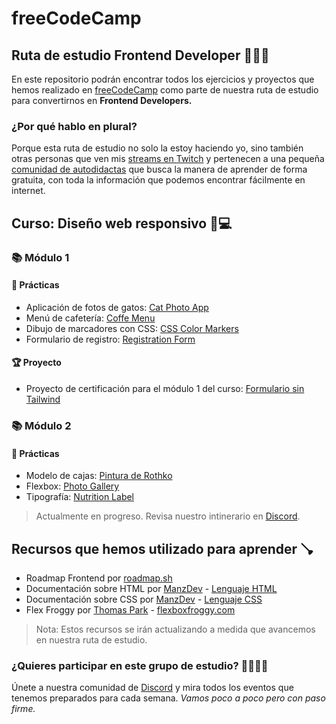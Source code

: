 # freeCodeCamp

## Ruta de estudio Frontend Developer 🧑🏻‍💻

En este repositorio podrán encontrar todos los ejercicios y proyectos que hemos realizado en [freeCodeCamp](https://freecodecamp.org) como parte de nuestra ruta de estudio para convertirnos en **Frontend Developers.**

### ¿Por qué hablo en plural?

Porque esta ruta de estudio no solo la estoy haciendo yo, sino también otras personas que ven mis [streams en Twitch](https://twitch.tv/odracirdev) y pertenecen a una pequeña [comunidad de autodidactas](https://discord.gg/3m9KdYAf3p) que busca la manera de aprender de forma gratuita, con toda la información que podemos encontrar fácilmente en internet.

## Curso: Diseño web responsivo 📱💻

### 📚 Módulo 1

#### 🧩 Prácticas

* Aplicación de fotos de gatos: [Cat Photo App](https://odracirdev.github.io/freeCodeCamp/Practicas/CatPhotoApp/)
* Menú de cafetería: [Coffe Menu](https://odracirdev.github.io/freeCodeCamp/Practicas/CoffeeMenu/)
* Dibujo de marcadores con CSS: [CSS Color Markers](https://odracirdev.github.io/freeCodeCamp/Practicas/CSSColorMarkers)
* Formulario de registro: [Registration Form](https://odracirdev.github.io/freeCodeCamp/Practicas/RegistrationForm/)

#### 🏆 Proyecto

* Proyecto de certificación para el módulo 1 del curso: [Formulario sin Tailwind](https://odracirdev.github.io/freeCodeCamp/Proyectos/Encuesta/)

### 📚 Módulo 2

#### 🧩 Prácticas

* Modelo de cajas: [Pintura de Rothko](https://odracirdev.github.io/freeCodeCamp/Practicas/Rothko/)
* Flexbox: [Photo Gallery](https://odracirdev.github.io/freeCodeCamp/Practicas/CSSFlexboxPhotoGallery/)
* Tipografía: [Nutrition Label](https://odracirdev.github.io/freeCodeCamp/Practicas/NutritionLabel/)

> Actualmente en progreso. Revisa nuestro intinerario en [Discord](https://discord.gg/3m9KdYAf3p).

## Recursos que hemos utilizado para aprender 🪠

* Roadmap Frontend por [roadmap.sh](https://roadmap.sh/frontend)
* Documentación sobre HTML por [ManzDev](https://manz.dev) - [Lenguaje HTML](https://lenguajehtml.com)
* Documentación sobre CSS por [ManzDev](https://manz.dev) - [Lenguaje CSS](https://lenguajecss.com)
* Flex Froggy por [Thomas Park](https://thomaspark.co/) - [flexboxfroggy.com](https://flexboxfroggy.com/)

> Nota: Estos recursos se irán actualizando a medida que avancemos en nuestra ruta de estudio.

### ¿Quieres participar en este grupo de estudio? 🫱🏻‍🫲🏻
Únete a nuestra comunidad de [Discord](https://discord.gg/3m9KdYAf3p) y mira todos los eventos que tenemos preparados para cada semana. *Vamos poco a poco pero con paso firme.*